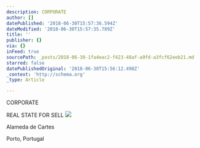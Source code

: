 ```yaml
---
description: CORPORATE
author: []
datePublished: '2018-06-30T15:57:36.594Z'
dateModified: '2018-06-30T15:57:35.789Z'
title: ''
publisher: {}
via: {}
inFeed: true
sourcePath: _posts/2018-06-30-1fa4eac2-f423-48af-a9fd-a3fcf62eeb21.md
starred: false
datePublishedOriginal: '2018-06-30T15:56:12.498Z'
_context: 'http://schema.org'
_type: Article

---
```

CORPORATE

REAL STATE FOR SELL
![](https://the-grid-user-content.s3-us-west-2.amazonaws.com/0b2deb6e-5fc6-4715-8054-087c2e7a541e.jpg)

Alameda de Cartes

Porto, Portugal